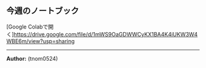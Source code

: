 ## 今週のノートブック  
[Google Colabで開く]https://drive.google.com/file/d/1mWS9OaGDWWCyKX1BA4K4iUKW3W4WBE6m/view?usp=sharing

---

**Author:** (tnom0524)
